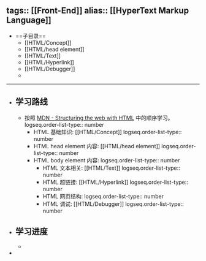 tags:: [[Front-End]]
alias:: [[HyperText Markup Language]]
---

- ==子目录==
	- [[HTML/Concept]]
	- [[HTML/head element]]
	- [[HTML/Text]]
	- [[HTML/Hyperlink]]
	- [[HTML/Debugger]]
	-
- ---
- ## 学习路线
	- 按照 [MDN - Structuring the web with HTML](https://developer.mozilla.org/en-US/docs/Learn/HTML) 中的顺序学习。
	  logseq.order-list-type:: number
		- HTML 基础知识: [[HTML/Concept]]
		  logseq.order-list-type:: number
		- HTML head element 内容: [[HTML/head element]]
		  logseq.order-list-type:: number
		- HTML body element 内容:
		  logseq.order-list-type:: number
			- HTML 文本相关: [[HTML/Text]]
			  logseq.order-list-type:: number
			- HTML 超链接: [[HTML/Hyperlink]]
			  logseq.order-list-type:: number
			- HTML 网页结构: 
			  logseq.order-list-type:: number
			- HTML 调试: [[HTML/Debugger]]
			  logseq.order-list-type:: number
- ## 学习进度
	-
-
